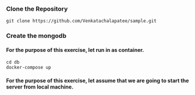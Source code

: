 ### Clone the Repository
    
    git clone https://github.com/Venkatachalapatee/sample.git
  
### Create the mongodb
#### For the purpose of this exercise, let run in as container.
    
    cd db
    docker-compose up
    
#### For the purpose of this exercise, let assume that we are going to start the server from local machine.



  
  
